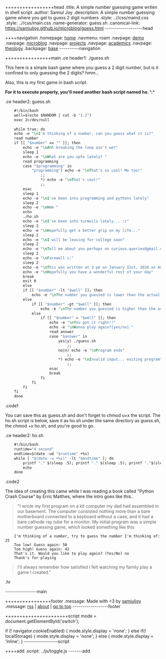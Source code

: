 +++++++++++++++++head
.title: A simple number guessing game writen in shell script
.author: Samiul Joy
.description: A simple number guessing game where you get to guess 2 digit numbers
.style: ..//css/maind.css
.style: ..//css/main.css
.name-generator: guess.sh
.canonical-link: https://samiuljoy.github.io/microblog/guess.html
-------------------head


++++navigation
.homepage: [home](..//index.html)
.navmenu: roam
.navpage: [demo](..//demo/base.html)
.navpage: [microblog](..//microblog/base.html)
.navpage: [projects](..//projects/base.html)
.navpage: [academics](..//academics/base.html)
.navpage: [theology](../theology/base.html)
.backpage: [base](base.html)
----------navigation

++++++++++++++++main
.ce header1: ./guess.sh

This here is a simple bash game where you guess a 2 digit number, but is it confined to only guessing the 2 digits? hmm...

Also, this is my first game in bash script.

__For it to execute properly, you'll need another bash script named ho. ^.^__

.ce header2: guess.sh

```1
	#!/bin/bash
	well=$(echo $RANDOM | cut -b "1-2")
	exec 2>/dev/null
	
	while true; do
	echo -e "\nI'm thinking of a number, can you guess what it is?"
	read number
	if [[ "$number" == "" ]]; then
	    echo -e "\nAhh breaking the loop ain't we?"
	    sleep 1
	    echo -e "\nWhat are you upto lately? "
	    read programming
	    case "$programming" in
	        "programming") echo -e "\nThat's so cool! Me too!"
	            ;;
	            *) echo -e "\nThat's cool!"
	            ;;
	    esac
	    sleep 1
	    echo -e "\nI've been into programming and pythons lately"
	    sleep 2
	    echo -e "\nHmm "
	    echo
	    ./ho.sh
	    echo -e "\nI've been into turmoils lately... :c"
	    sleep 2
	    echo -e "\nHopefully get a better grip on my life..."
	    sleep 2
	    echo -e "\nI will be leaving for college soon"
	    sleep 2
	    echo -e "\nTell me about you perhaps on curious.queries@gmail.com?"
	    sleep 2
	    echo -e "\nFarewell c:"
	    sleep 2
	    echo -e "\nThis was written at 3 pm on January 31st, 2020 on Android 5.1.1 with an app called termux and with vim editor"
	    echo -e "\nHopefully you have a wonderful rest of your day"
	    break
	    exit 0
	    else
	    if [[ "$number" -lt "$well" ]]; then
	        echo -e "\nThe number you guessed is lower than the actual value.."
	    else
	        if [[ "$number" -gt "$well" ]]; then
	            echo -e "\nThe number you guessed is higher than the actual value..."
	        else
	            if [[ "$number" = "$well" ]]; then
	                echo -e "\nYou got it right!!"
	                echo -e "\nWanna play again?[yes/no] "
	                read answer
	                case "$answer" in
	                    yes|y) ./guess.sh
	                        ;;
	                    no|n) echo -e "\nProgram ends"
	                        ;;
	                    *) echo -e "\nInvalid input... exiting program"
	                        ;;
	                esac
	                break
	            fi
	        fi
	    fi
	fi
	done
```
.code1

You can save this as guess.sh and don't forget to chmod u+x the script. The ho.sh script is below, save it as ho.sh under the same directory as guess.sh, the chmod +x ho.sh, and you're good to go.

.ce header2: ho.sh

```2
	#!/bin/bash
	runtime="4 second"
	endtime=$(date -ud "$runtime" +%s)
	while [ "$(date -u +%s)" -lt "$endtime" ]; do
		printf "." $(sleep .5); printf "." $(sleep .5); printf "."$(sleep 0.5);
		echo
	done
```
.code2

The idea of creating this came while I was reading a book called "Python Crash Course" by Erric Matthes, where the intro goes like this..

> "I wrote my first program on a kit computer my dad had assembled in our basement. The computer consisted nothing more than a bare motherboard connected to a keyboard without a case, and it had a bare cathode ray tube for a monitor. My initial program was a simple number guessing game, which looked something like this


```no
	I'm thinking of a number, try to guess the number I'm thinking of: 25
	Too low! Guess again: 50
	Too high! Guess again: 42
	That's it. Would you like to play again? (Yes/No) no
	Thank's for playing
```


> I'll always remember how satisfied I felt watching my family play a game I created."

.hr

----------------main

++++++++++++++++footer
.message: Made with <3 by [samiuljoy](https://github.com/samiuljoy)
.message: [rss](/rss.xml) | [about](/about.html) | [go to top](#)
------------------footer

++++++++++++++++++++++script
mode = document.getElementById('switch');

if (! navigator.cookieEnabled) {
	mode.style.display = 'none';
}
else if(! localStorage) {
	mode.style.display = 'none';
}
else {
	mode.style.display = 'inline';
}
-----------------script

++++add
.script: ../js/toggle.js
-------add

